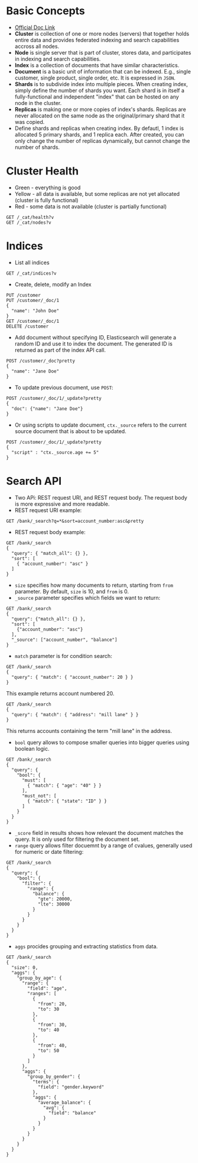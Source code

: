 # Basic Concepts
- [Official Doc Link](https://www.elastic.co/guide/en/elasticsearch/reference/current/_basic_concepts.html)
- **Cluster** is collection of one or more nodes (servers) that together holds entire data and provides federated indexing and search capabilities accross all nodes.
- **Node** is single server that is part of cluster, stores data, and participates in indexing and search capabilities. 
- **Index** is a collection of documents that have similar characteristics. 
- **Document** is a basic unit of information that can be indexed. E.g., single customer, single product, single order, etc. It is expressed in `JSON`. 
- **Shards** is to subdivide index into multiple pieces. When creating index, simply define the number of shards you want. Each shard is in itself a fully-functional and independent "index" that can be hosted on any node in the cluster. 
- **Replicas** is making one or more copies of index's shards. Replicas are never allocated on the same node as the original/primary shard that it was copied. 
- Define shards and replicas when creating index. By defautl, 1 index is allocated 5 primary shards, and 1 replica each. After created, you can only change the number of replicas dynamically, but cannot change the number of shards. 

# Cluster Health
- Green - everything is good
- Yellow - all data is available, but some replicas are not yet allocated (cluster is fully functional)
- Red - some data is not available (cluster is partially functional)
```
GET /_cat/health?v
GET /_cat/nodes?v
```

# Indices
- List all indices
```
GET /_cat/indices?v
```
- Create, delete, modify an Index
```
PUT /customer
PUT /customer/_doc/1
{
  "name": "John Doe"
}
GET /customer/_doc/1
DELETE /customer
```
- Add document without specifying ID, Elasticsearch will generate a random ID and use it to index the document. The generated ID is returned as part of the index API call.
```
POST /customer/_doc?pretty
{
  "name": "Jane Doe"
}
```
- To update previous document, use `POST`:
```
POST /customer/_doc/1/_update?pretty
{
  "doc": {"name": "Jane Doe"}
}
```
- Or using scripts to update document, `ctx._source` refers to the current source document that is about to be updated.
```
POST /customer/_doc/1/_update?pretty
{
  "script" : "ctx._source.age += 5"
}
```

# Search API
- Two APi: REST request URI, and REST request body. The request body is more expressive and more readable.
- REST request URI example: 
```
GET /bank/_search?q=*&sort=account_number:asc&pretty
```
- REST request body example: 
```
GET /bank/_search
{
  "query": { "match_all": {} },
  "sort": [
    { "account_number": "asc" }
  ]
}
```
- `size` specifies how many documents to return, starting from `from` parameter. By default, `size` is 10, and `from` is 0.
- `_source` parameter specifies which fields we want to return:
```
GET /bank/_search
{
  "query": {"match_all": {} },
  "sort": [
    {"account_number": "asc"}
  ],
  "_source": ["account_number", "balance"]
}
```
- `match` parameter is for condition search:
```
GET /bank/_search
{
  "query": { "match": { "account_number": 20 } }
}
```
This example returns account numbered 20.
```
GET /bank/_search
{
  "query": { "match": { "address": "mill lane" } }
}
```
This returns accounts containing the term "mill lane" in the address.

- `bool` query allows to compose smaller queries into bigger queries using boolean logic. 
```
GET /bank/_search
{
  "query": {
    "bool": {
      "must": [
        { "match": { "age": "40" } }
      ],
      "must_not": [
        { "match": { "state": "ID" } }
      ]
    }
  }
}
```
- `_score` field in results shows how relevant the document matches the query. It is only used for filtering the document set. 
- `range` query allows filter docuemnt by a range of cvalues, generally used for numeric or date filtering: 
```
GET /bank/_search
{
  "query": {
    "bool": {
      "filter": {
        "range": {
          "balance": {
            "gte": 20000,
            "lte": 30000
          }
        }
      }
    }
  }
}
```
- `aggs` procides grouping and extracting statistics from data.
```
GET /bank/_search
{
  "size": 0,
  "aggs": {
    "group_by_age": {
      "range": {
        "field": "age",
        "ranges": [
          {
            "from": 20,
            "to": 30
          },
          {
            "from": 30,
            "to": 40
          },
          {
            "from": 40,
            "to": 50
          }
        ]
      },
      "aggs": {
        "group_by_gender": {
          "terms": {
            "field": "gender.keyword"
          },
          "aggs": {
            "average_balance": {
              "avg": {
                "field": "balance"
              }
            }
          }
        }
      }
    }
  }
}

```









